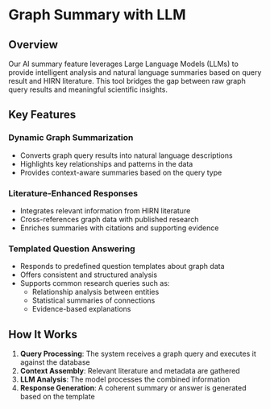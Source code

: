 # Graph Summary with LLM

## Overview
Our AI summary feature leverages Large Language Models (LLMs) to provide intelligent analysis and natural language summaries based on query result and HIRN literature. This tool bridges the gap between raw graph query results and meaningful scientific insights.

## Key Features

### Dynamic Graph Summarization
- Converts graph query results into natural language descriptions
- Highlights key relationships and patterns in the data
- Provides context-aware summaries based on the query type

### Literature-Enhanced Responses
- Integrates relevant information from HIRN literature
- Cross-references graph data with published research
- Enriches summaries with citations and supporting evidence

### Templated Question Answering
- Responds to predefined question templates about graph data
- Offers consistent and structured analysis
- Supports common research queries such as:
  - Relationship analysis between entities
  - Statistical summaries of connections
  - Evidence-based explanations

## How It Works

1. **Query Processing**: The system receives a graph query and executes it against the database
2. **Context Assembly**: Relevant literature and metadata are gathered
3. **LLM Analysis**: The model processes the combined information
4. **Response Generation**: A coherent summary or answer is generated based on the template